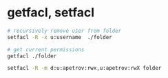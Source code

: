 # getfacl, setfacl

```bash
# recursively remove user from folder 
setfacl -R -x u:username  ./folder

# get current permissions
getfacl ./folder

setfacl -R -m d:u:apetrov:rwx,u:apetrov:rwX folder
```